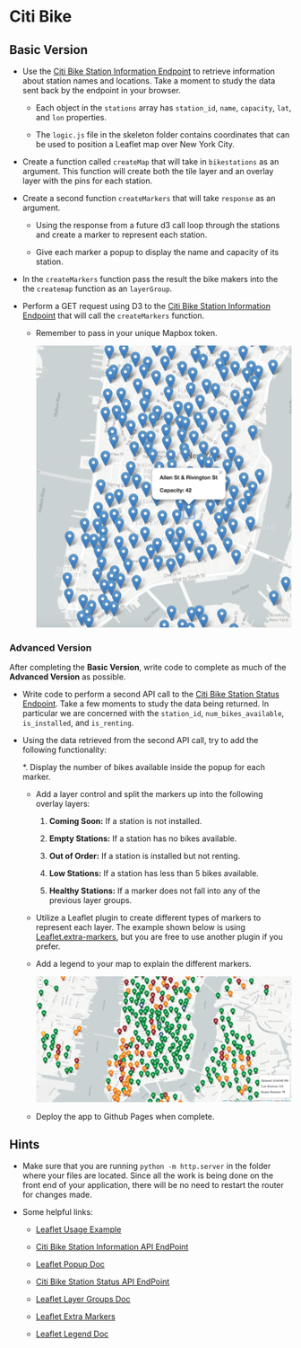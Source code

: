 # Citi Bike

## Basic Version

* Use the [Citi Bike Station Information Endpoint](https://gbfs.citibikenyc.com/gbfs/en/station_information.json) to retrieve information about station names and locations. Take a moment to study the data sent back by the endpoint in your browser.

  * Each object in the `stations` array has `station_id`, `name`, `capacity`, `lat`, and `lon` properties.

  * The `logic.js` file in the skeleton folder contains coordinates that can be used to position a Leaflet map over New York City.

* Create a function called `createMap` that will take in `bikestations` as an argument. This function will create both the tile layer and an overlay layer with the pins for each station.

* Create a second function `createMarkers` that will take `response` as an argument.

  * Using the response from a future d3 call loop through the stations and create a marker to represent each station.

  * Give each marker a popup to display the name and capacity of its station.

* In the `createMarkers` function pass the result the bike makers into the the `createmap` function as an `layerGroup`.

* Perform a GET request using D3 to the [Citi Bike Station Information Endpoint](https://gbfs.citibikenyc.com/gbfs/en/station_information.json) that will call the `createMarkers` function.

  * Remember to pass in your unique Mapbox token.

    ![Citibike](Images/44-Citibike_basic.png)

### Advanced Version

After completing the **Basic Version**, write code to complete as much of the **Advanced Version** as possible.

* Write code to perform a second API call to the [Citi Bike Station Status Endpoint](https://gbfs.citibikenyc.com/gbfs/en/station_status.json). Take a few moments to study the data being returned. In particular we are concerned with the `station_id`, `num_bikes_available`, `is_installed`, and `is_renting`.

* Using the data retrieved from the second API call, try to add the following functionality:

  *. Display the number of bikes available inside the popup for each marker.

  * Add a layer control and split the markers up into the following overlay layers:

    1. **Coming Soon:** If a station is not installed.

    2. **Empty Stations:** If a station has no bikes available.

    3. **Out of Order:** If a station is installed but not renting.

    4. **Low Stations:** If a station has less than 5 bikes available.

    5. **Healthy Stations:** If a marker does not fall into any of the previous layer groups.

  * Utilize a Leaflet plugin to create different types of markers to represent each layer. The example shown below is using [Leaflet.extra-markers](https://github.com/coryasilva/Leaflet.ExtraMarkers), but you are free to use another plugin if you prefer.

  * Add a legend to your map to explain the different markers.

    ![Citibike](Images/44-Citibike_advanced.png)

  * Deploy the app to Github Pages when complete.

## Hints

* Make sure that you are running `python -m http.server` in the folder where your files are located. Since all the work is being done on the front end of your application, there will be no need to restart the router for changes made.

* Some helpful links:

  * [Leaflet Usage Example](http://leafletjs.com/reference.html#map-usage)

  * [Citi Bike Station Information API EndPoint](https://gbfs.citibikenyc.com/gbfs/en/station_information.json)

  * [Leaflet Popup Doc](http://leafletjs.com/reference.html#popup)

  * [Citi Bike Station Status API EndPoint](https://gbfs.citibikenyc.com/gbfs/en/station_status.json)

  * [Leaflet Layer Groups Doc](http://leafletjs.com/examples/layers-control/)

  * [Leaflet Extra Markers](https://github.com/coryasilva/Leaflet.ExtraMarkers)

  * [Leaflet Legend Doc](http://leafletjs.com/examples/choropleth/#custom-legend-control)
